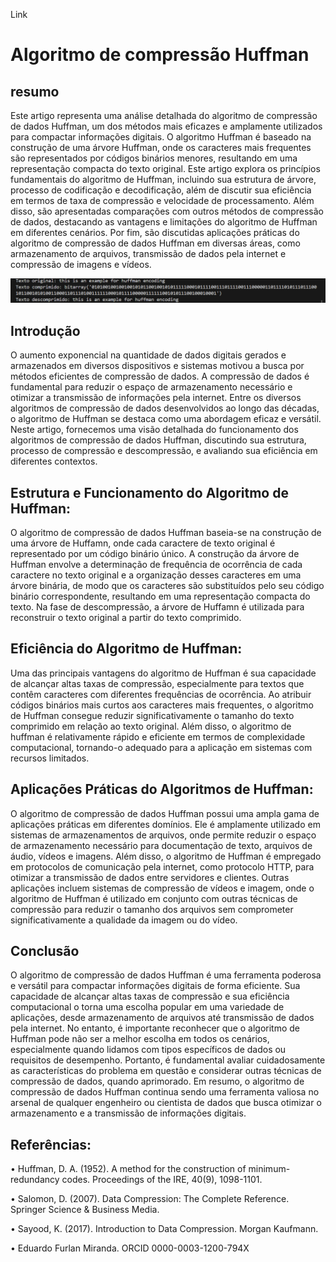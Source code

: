 Link 


# Algoritmo de compressão Huffman

## resumo
Este artigo representa uma análise detalhada do algoritmo de compressão de dados Huffman, um dos métodos mais eficazes e amplamente utilizados para compactar informações digitais. O algoritmo Huffman é baseado na construção de uma árvore Huffman, onde os caracteres mais frequentes são representados por códigos binários menores, resultando em uma representação compacta do texto original. Este artigo explora os princípios fundamentais do algoritmo de Huffman, incluindo sua estrutura de árvore, processo de codificação e decodificação, além de discutir sua eficiência em termos de taxa de compressão e velocidade de processamento. Além disso, são apresentadas comparações com outros métodos de compressão de dados, destacando as vantagens e limitações do algoritmo de Huffman em diferentes cenários. Por fim, são discutidas aplicações práticas do algoritmo de compressão de dados Huffman em diversas áreas, como armazenamento de arquivos, transmissão de dados pela internet e compressão de imagens e vídeos.

![Preview](./ArtigoFacul/pictureHuffman.png)


## Introdução
O aumento exponencial na quantidade de dados digitais gerados e armazenados em diversos dispositivos e sistemas motivou a busca por métodos eficientes de compressão de dados. A compressão de dados é fundamental para reduzir o espaço de armazenamento necessário e otimizar a transmissão de informações pela internet. Entre os diversos algoritmos de compressão de dados desenvolvidos ao longo das décadas, o algoritmo de Huffman se destaca como uma abordagem eficaz e versátil. Neste artigo, fornecemos uma visão detalhada do funcionamento dos algoritmos de compressão de dados Huffman, discutindo sua estrutura, processo de compressão e descompressão, e avaliando sua eficiência em diferentes contextos.

## Estrutura e Funcionamento do Algoritmo de Huffman:
O algoritmo de compressão de dados Huffman baseia-se na construção de uma árvore de Huffamn, onde cada caractere de texto original é representado por um código binário único. A construção da árvore de Huffman envolve a determinação de frequência de ocorrência de cada caractere no texto original e a organização desses caracteres em uma árvore binária, de modo que os caracteres são substituídos pelo seu código binário correspondente, resultando em uma representação compacta do texto. Na fase de descompressão, a árvore de Huffamn é utilizada para reconstruir o texto original a partir do texto comprimido.

## Eficiência do Algoritmo de Huffman:
Uma das principais vantagens do algoritmo de Huffman é sua capacidade de alcançar altas taxas de compressão, especialmente para textos que contêm caracteres com diferentes frequências de ocorrência. Ao atribuir códigos binários mais curtos aos caracteres mais frequentes, o algoritmo de Huffman consegue reduzir significativamente o tamanho do texto comprimido em relação ao texto original. Além disso, o algoritmo de huffman é relativamente rápido e eficiente em termos de complexidade computacional, tornando-o adequado para a aplicação em sistemas com recursos limitados.

## Aplicações Práticas do Algoritmos de Huffman:
O algoritmo de compressão de dados Huffman possui uma ampla gama de aplicações práticas em diferentes domínios. Ele é amplamente utilizado em sistemas de armazenamentos de arquivos, onde permite reduzir o espaço de armazenamento necessário para documentação de texto, arquivos de áudio, vídeos e imagens. Além disso, o algoritmo de Huffman é empregado em protocolos de comunicação pela internet, como protocolo HTTP, para otimizar a transmissão de dados entre servidores e clientes. Outras aplicações incluem sistemas de compressão de vídeos e imagem, onde o algoritmo de Huffman é utilizado em conjunto com outras técnicas de compressão para reduzir o tamanho dos arquivos sem comprometer significativamente a qualidade da imagem ou do vídeo.

## Conclusão
O algoritmo de compressão de dados Huffman é uma ferramenta poderosa e versátil para compactar informações digitais de forma eficiente. Sua capacidade de alcançar altas taxas de compressão e sua eficiência computacional o torna uma escolha popular em uma variedade de aplicações, desde armazenamento de arquivos até transmissão de dados pela internet. No entanto, é importante reconhecer que o algoritmo de Huffman pode não ser a melhor escolha em todos os cenários, especialmente quando lidamos com tipos específicos de dados ou requisitos de desempenho. Portanto, é fundamental avaliar cuidadosamente as características do problema em questão e considerar outras técnicas de compressão de dados, quando aprimorado. Em resumo, o algoritmo de compressão de dados Huffman continua sendo uma ferramenta valiosa no arsenal de qualquer engenheiro ou cientista de dados que busca otimizar o armazenamento e a transmissão de informações digitais.

## Referências:
•	Huffman, D. A. (1952). A method for the construction of minimum-redundancy codes. Proceedings of the IRE, 40(9), 1098-1101.

•	Salomon, D. (2007). Data Compression: The Complete Reference. Springer Science & Business Media.

•	Sayood, K. (2017). Introduction to Data Compression. Morgan Kaufmann.

•	Eduardo Furlan Miranda. ORCID 0000-0003-1200-794X



